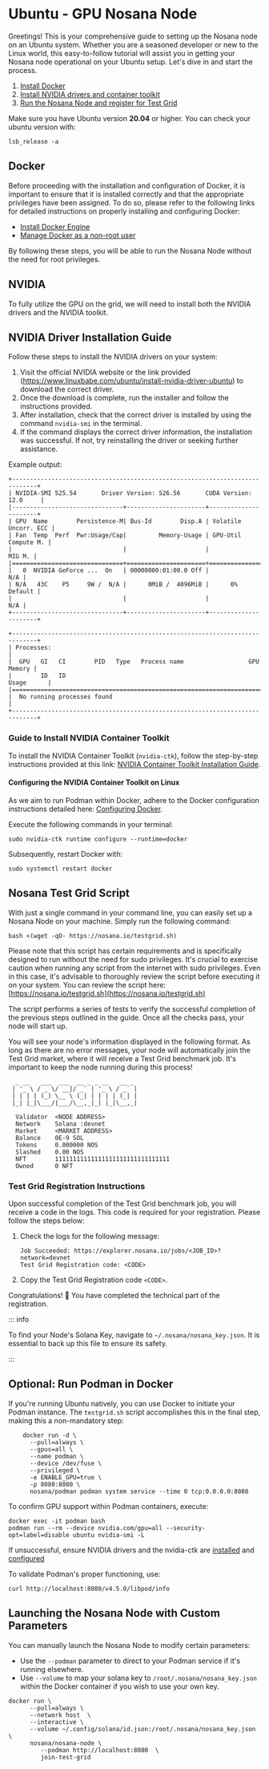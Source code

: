 # Ubuntu - GPU Nosana Node

Greetings! This is your comprehensive guide to setting up the Nosana node on an Ubuntu system. Whether you are a seasoned developer or new to the Linux world, this easy-to-follow tutorial will assist you in getting your Nosana node operational on your Ubuntu setup. Let's dive in and start the process.

1. [Install Docker](#docker)
2. [Install NVIDIA drivers and container toolkit](#nvidia)
3. [Run the Nosana Node and register for Test Grid](#nosana-test-grid-script)

Make sure you have Ubuntu version **20.04** or higher. You can check your ubuntu version with:

```shell
lsb_release -a
```

## Docker

Before proceeding with the installation and configuration of Docker, it is important to ensure that it is installed correctly and that the appropriate privileges have been assigned. To do so, please refer to the following links for detailed instructions on properly installing and configuring Docker:

- [Install Docker Engine](https://docs.docker.com/engine/install/)
- [Manage Docker as a non-root user](https://docs.docker.com/engine/install/linux-postinstall/#manage-docker-as-a-non-root-user)

By following these steps, you will be able to run the Nosana Node without the need for root privileges.

## NVIDIA

To fully utilize the GPU on the grid, we will need to install both the NVIDIA drivers and the NVIDIA toolkit.

## NVIDIA Driver Installation Guide

Follow these steps to install the NVIDIA drivers on your system:

1. Visit the official NVIDIA website or the link provided (https://www.linuxbabe.com/ubuntu/install-nvidia-driver-ubuntu) to download the correct driver.
2. Once the download is complete, run the installer and follow the instructions provided.
3. After installation, check that the correct driver is installed by using the command `nvidia-smi` in the terminal.
4. If the command displays the correct driver information, the installation was successful. If not, try reinstalling the driver or seeking further assistance.

Example output:

```
+-----------------------------------------------------------------------------+
| NVIDIA-SMI 525.54       Driver Version: 526.56       CUDA Version: 12.0     |
|-------------------------------+----------------------+----------------------+
| GPU  Name        Persistence-M| Bus-Id        Disp.A | Volatile Uncorr. ECC |
| Fan  Temp  Perf  Pwr:Usage/Cap|         Memory-Usage | GPU-Util  Compute M. |
|                               |                      |               MIG M. |
|===============================+======================+======================|
|   0  NVIDIA GeForce ...  On   | 00000000:01:00.0 Off |                  N/A |
| N/A   43C    P5     9W /  N/A |      0MiB /  4096MiB |      0%      Default |
|                               |                      |                  N/A |
+-------------------------------+----------------------+----------------------+

+-----------------------------------------------------------------------------+
| Processes:                                                                  |
|  GPU   GI   CI        PID   Type   Process name                  GPU Memory |
|        ID   ID                                                   Usage      |
|=============================================================================|
|  No running processes found                                                 |
+-----------------------------------------------------------------------------+
```
### Guide to Install NVIDIA Container Toolkit

To install the NVIDIA Container Toolkit (`nvidia-ctk`), follow the step-by-step instructions provided at this link: [NVIDIA Container Toolkit Installation Guide](https://docs.nvidia.com/datacenter/cloud-native/container-toolkit/latest/install-guide.html).

#### Configuring the NVIDIA Container Toolkit on Linux

As we aim to run Podman within Docker, adhere to the Docker configuration instructions detailed here: [Configuring Docker](https://docs.nvidia.com/datacenter/cloud-native/container-toolkit/latest/install-guide.html#configuring-docker).

Execute the following commands in your terminal:

```shell
sudo nvidia-ctk runtime configure --runtime=docker
```

Subsequently, restart Docker with:

```shell
sudo systemctl restart docker
```

## Nosana Test Grid Script

With just a single command in your command line, you can easily set up a Nosana Node on your machine. Simply run the following command:

```shell
bash <(wget -qO- https://nosana.io/testgrid.sh)
```

Please note that this script has certain requirements and is specifically designed to run without the need for sudo privileges. It's crucial to exercise caution when running any script from the internet with sudo privileges. Even in this case, it's advisable to thoroughly review the script before executing it on your system. You can review the script here: [https://nosana.io/testgrid.sh](https://nosana.io/testgrid.sh)

The script performs a series of tests to verify the successful completion of the previous steps outlined in the guide. Once all the checks pass, your node will start up.

You will see your node's information displayed in the following format. As long as there are no error messages, your node will automatically join the Test Grid market, where it will receive a Test Grid benchmark job. It's important to keep the node running during this process!

```shell
  _ __   ___  ___  __ _ _ __   __ _
 | '_ \ / _ \/ __|/ _` | '_ \ / _` |
 | | | | (_) \__ \ (_| | | | | (_| |
 |_| |_|\___/|___/\__,_|_| |_|\__,_|

  Validator  <NODE ADDRESS>
  Network    Solana :devnet
  Market     <MARKET ADDRESS>
  Balance    0E-9 SOL
  Tokens     0.000000 NOS
  Slashed    0.00 NOS
  NFT        11111111111111111111111111111111
  Owned      0 NFT
```

### Test Grid Registration Instructions

Upon successful completion of the Test Grid benchmark job, you will receive a code in the logs. This code is required for your registration. Please follow the steps below:

1. Check the logs for the following message:
   ```
   Job Succeeded: https://explorer.nosana.io/jobs/<JOB_ID>?network=devnet
   Test Grid Registration code: <CODE>
   ```

2. Copy the Test Grid Registration code `<CODE>`.

Congratulations! 🎉 You have completed the technical part of the registration.

::: info

To find your Node's Solana Key, navigate to `~/.nosana/nosana_key.json`. It is essential to back up this file to ensure its safety.

:::

## Optional: Run Podman in Docker

If you're running Ubuntu natively, you can use Docker to initiate your Podman instance. The `testgrid.sh` script accomplishes this in the final step, making this a non-mandatory step:

```shell
    docker run -d \
      --pull=always \
      --gpus=all \
      --name podman \
      --device /dev/fuse \
      --privileged \
      -e ENABLE_GPU=true \
      -p 8080:8080 \
      nosana/podman podman system service --time 0 tcp:0.0.0.0:8080
```

To confirm GPU support within Podman containers, execute:

```
docker exec -it podman bash
podman run --rm --device nvidia.com/gpu=all --security-opt=label=disable ubuntu nvidia-smi -L
```

If unsuccessful, ensure NVIDIA drivers and the nvidia-ctk are [installed](https://docs.nvidia.com/datacenter/cloud-native/container-toolkit/latest/install-guide.html) and [configured](https://docs.nvidia.com/datacenter/cloud-native/container-toolkit/latest/install-guide.html#configuring-docker)

To validate Podman's proper functioning, use:

```shell
curl http://localhost:8080/v4.5.0/libpod/info
```

## Launching the Nosana Node with Custom Parameters

You can manually launch the Nosana Node to modify certain parameters:
* Use the `--podman` parameter to direct to your Podman service if it's running elsewhere.
* Use `--volume` to map your solana key to `/root/.nosana/nosana_key.json` within the Docker container if you wish to use your own key.

```shell
docker run \
      --pull=always \
      --network host  \
      --interactive \
      --volume ~/.config/solana/id.json:/root/.nosana/nosana_key.json \
      nosana/nosana-node \
         --podman http://localhost:8080  \
         join-test-grid
```
